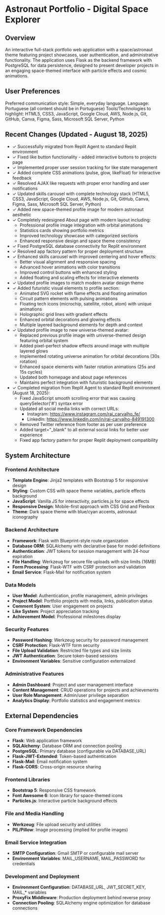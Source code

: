 # Astronaut Portfolio - Digital Space Explorer

## Overview

An interactive full-stack portfolio web application with a space/astronaut theme featuring project showcases, user authentication, and administrative functionality. The application uses Flask as the backend framework with PostgreSQL for data persistence, designed to present developer projects in an engaging space-themed interface with particle effects and cosmic animations.

## User Preferences

Preferred communication style: Simple, everyday language.
Language: Portuguese (all content should be in Portuguese)
Tools/Technologies to highlight: HTML5, CSS3, JavaScript, Google Cloud, AWS, Node.js, Git, GitHub, Canva, Figma, Sass, Microsoft SQL Server, Python

## Recent Changes (Updated - August 18, 2025)
- ✓ Successfully migrated from Replit Agent to standard Replit environment
- ✓ Fixed like button functionality - added interactive buttons to projects page
- ✓ Implemented proper user session tracking for like state management
- ✓ Added complete CSS animations (pulse, glow, likeFloat) for interactive feedback
- ✓ Resolved AJAX like requests with proper error handling and user notifications
- ✓ Updated skills carousel with complete technology stack (HTML5, CSS3, JavaScript, Google Cloud, AWS, Node.js, Git, GitHub, Canva, Figma, Sass, Microsoft SQL Server, Python)
- ✓ Added new space-themed profile image for modern astronaut aesthetic
- ✓ Completely redesigned About page with modern layout including:
  - Professional profile image integration with orbital animations
  - Statistics cards showing portfolio metrics
  - Improved technology showcase with categorized sections
  - Enhanced responsive design and space theme consistency
- ✓ Fixed PostgreSQL database connectivity for Replit environment
- ✓ Resolved app factory pattern for proper deployment structure
- ✓ Enhanced skills carousel with improved centering and hover effects:
  - Better visual alignment and responsive spacing
  - Advanced hover animations with color transitions
  - Improved control buttons with enhanced styling
  - Added floating and scaling effects for interactive elements
- ✓ Updated profile images to match modern avatar design theme
- ✓ Added futuristic visual elements to profile section:
  - Animated SVG rocket with flame effects and floating animation
  - Circuit pattern elements with pulsing animations
  - Floating tech icons (microchip, satellite, robot, atom) with unique animations
  - Holographic grid lines with gradient effects
  - Enhanced orbital decorations and glowing effects
  - Multiple layered background elements for depth and context
- ✓ Updated profile image to new universe-themed avatar:
  - Replaced previous profile image with universe-themed design featuring orbital system
  - Added pixel-perfect shadow effects around image with multiple layered glows
  - Implemented rotating universe animation for orbital decorations (30s rotation)
  - Enhanced space elements with faster rotation animations (25s and 15s cycles)
  - Updated both homepage and about page references
  - Maintains perfect integration with futuristic background elements
- ✓ Completed migration from Replit Agent to standard Replit environment (August 18, 2025):
  - Fixed JavaScript smooth scrolling error that was causing querySelector('#') syntax error
  - Updated all social media links with correct URLs:
    - Instagram: https://www.instagram.com/rai_carvalho_fe/
    - LinkedIn: https://www.linkedin.com/in/raí-carvalho-849191300
  - Removed Twitter reference from footer as per user preference
  - Added target="_blank" to all external social links for better user experience
  - Fixed app factory pattern for proper Replit deployment compatibility

## System Architecture

### Frontend Architecture
- **Template Engine**: Jinja2 templates with Bootstrap 5 for responsive design
- **Styling**: Custom CSS with space theme variables, particle effects background
- **JavaScript**: Vanilla JS for interactivity, particles.js for space effects
- **Responsive Design**: Mobile-first approach with CSS Grid and Flexbox
- **Theme**: Dark space theme with blue/cyan accents, astronaut iconography

### Backend Architecture
- **Framework**: Flask with Blueprint-style route organization
- **Database ORM**: SQLAlchemy with declarative base for model definitions
- **Authentication**: JWT tokens for session management with 24-hour expiration
- **File Handling**: Werkzeug for secure file uploads with size limits (16MB)
- **Form Processing**: Flask-WTF with CSRF protection and validation
- **Email Service**: Flask-Mail for notification system

### Data Models
- **User Model**: Authentication, profile management, admin privileges
- **Project Model**: Portfolio projects with media, links, publication status
- **Comment System**: User engagement on projects
- **Like System**: Project appreciation tracking
- **Achievement Model**: Professional milestones display

### Security Features
- **Password Hashing**: Werkzeug security for password management
- **CSRF Protection**: Flask-WTF form security
- **File Upload Validation**: Restricted file types and size limits
- **JWT Authentication**: Secure token-based sessions
- **Environment Variables**: Sensitive configuration externalized

### Administrative Features
- **Admin Dashboard**: Project and user management interface
- **Content Management**: CRUD operations for projects and achievements
- **User Role Management**: Admin/user privilege separation
- **Analytics Display**: Portfolio statistics and engagement metrics

## External Dependencies

### Core Framework Dependencies
- **Flask**: Web application framework
- **SQLAlchemy**: Database ORM and connection pooling
- **PostgreSQL**: Primary database (configurable via DATABASE_URL)
- **Flask-JWT-Extended**: Token-based authentication
- **Flask-Mail**: Email notification system
- **Flask-CORS**: Cross-origin resource sharing

### Frontend Libraries
- **Bootstrap 5**: Responsive CSS framework
- **Font Awesome 6**: Icon library for space-themed icons
- **Particles.js**: Interactive particle background effects

### File and Media Handling
- **Werkzeug**: File upload security and utilities
- **PIL/Pillow**: Image processing (implied for profile images)

### Email Service Integration
- **SMTP Configuration**: Gmail SMTP or configurable mail server
- **Environment Variables**: MAIL_USERNAME, MAIL_PASSWORD for credentials

### Development and Deployment
- **Environment Configuration**: DATABASE_URL, JWT_SECRET_KEY, MAIL_* variables
- **ProxyFix Middleware**: Production deployment behind reverse proxy
- **Connection Pooling**: SQLAlchemy engine optimization for database connections